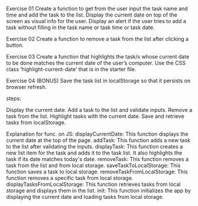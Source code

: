 Exercise 01
Create a function to get from the user input the task name and time and add the task to
the list. Display the current date on top of the screen as visual info for the user. Display an
alert if the user tries to add a task without filling in the task name or task time or task
date.

Exercise 02
Create a function to remove a task from the list after clicking a button.

Exercise 03
Create a function that highlights the task/s whose current date to be done matches the
current date of the user’s computer. Use the CSS class ‘highlight-current-date’ that is in
the starter file.

Exercise 04 (BONUS)
Save the task list in localStorage so that it persists on browser refresh.

steps:

Display the current date.
Add a task to the list and validate inputs.
Remove a task from the list.
Highlight tasks with the current date.
Save and retrieve tasks from localStorage. 


Explanation for func. on JS:
displayCurrentDate: This function displays the current date at the top of the page.
addTask: This function adds a new task to the list after validating the inputs.
displayTask: This function creates a new list item for the task and adds it to the task list. It also highlights the task if its date matches today's date.
removeTask: This function removes a task from the list and from local storage.
saveTaskToLocalStorage: This function saves a task to local storage.
removeTaskFromLocalStorage: This function removes a specific task from local storage.
displayTasksFromLocalStorage: This function retrieves tasks from local storage and displays them in the list.
init: This function initializes the app by displaying the current date and loading tasks from local storage.